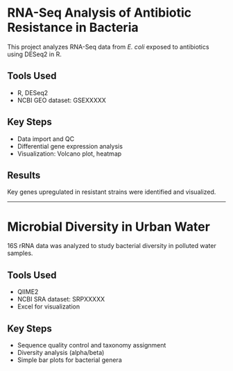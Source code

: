 # RNA-Seq Analysis of Antibiotic Resistance in Bacteria

This project analyzes RNA-Seq data from *E. coli* exposed to antibiotics using DESeq2 in R.

## Tools Used
- R, DESeq2
- NCBI GEO dataset: GSEXXXXX

## Key Steps
- Data import and QC
- Differential gene expression analysis
- Visualization: Volcano plot, heatmap

## Results
Key genes upregulated in resistant strains were identified and visualized.

---

# Microbial Diversity in Urban Water

16S rRNA data was analyzed to study bacterial diversity in polluted water samples.

## Tools Used
- QIIME2
- NCBI SRA dataset: SRPXXXXX
- Excel for visualization

## Key Steps
- Sequence quality control and taxonomy assignment
- Diversity analysis (alpha/beta)
- Simple bar plots for bacterial genera

